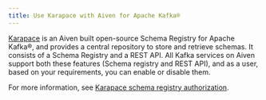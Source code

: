 ```yaml
---
title: Use Karapace with Aiven for Apache Kafka®
---
```


[Karapace](https://karapace.io/) is an Aiven built open-source Schema
Registry for Apache Kafka®, and provides a central repository to store
and retrieve schemas. It consists of a Schema Registry and a REST API.
All Kafka services on Aiven support both these features (Schema registry
and REST API), and as a user, based on your requirements, you can enable
or disable them.

For more information, see
[Karapace schema registry authorization](/docs/products/kafka/karapace/concepts/schema-registry-authorization).
